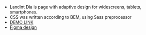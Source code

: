 - Landint Dia is page with adaptive design for widescreens, tablets, smartphones.
- CSS was written according to BEM, using Sass preprocessor
- [DEMO LINK](https://io-med.github.io/landing-dia/) 
- [Figma design](https://www.figma.com/file/7qwsWggv9BAxMi2VPhBuPr/Air-(formerly-Dia)?node-id=9138%3A35)
